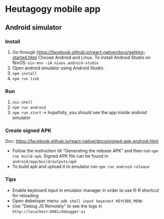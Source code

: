 # Heutagogy mobile app

## Android simulator

### Install

1. Go through https://facebook.github.io/react-native/docs/getting-started.html Choose Android and Linux.
To install Android Studio on NixOS: `nix-env -iA nixos.android-studio`
2. Open android emulator using Android Studio.
3. `npm install`
4. `npm run link`

### Run

1. `nix-shell`
2. `npm run android`
3. `npm run start` → hopefully, you should see the app inside android emulator

### Create signed APK

Doc: https://facebook.github.io/react-native/docs/signed-apk-android.html

* Follow the instruction till “Generating the release APK” and then run `npm run build-apk`.
Signed APK file can be found in `android/app/build/outputs/apk`
* To build apk and upload it to emulator run `npm run android-release`

### Tips

* Enable keyboard input in emulator manager in order to use R-R shortcut for reloading
* Open debeloper menu: `adb shell input keyevent KEYCODE_MENU`
* Use "Debug JS Remotely" to see the logs in `http://localhost:8081/debugger-ui`
